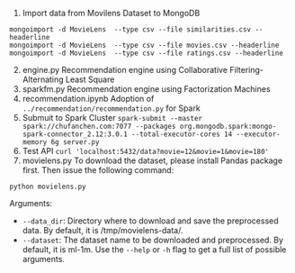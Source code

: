 1. Import data from Movilens Dataset to MongoDB
```
mongoimport -d MovieLens  --type csv --file similarities.csv --headerline
mongoimport -d MovieLens  --type csv --file movies.csv --headerline
mongoimport -d MovieLens  --type csv --file ratings.csv --headerline
```
2. engine.py
Recommendation engine using Collaborative Filtering-Alternating Least Square
3. sparkfm.py
Recommendation engine using Factorization Machines
4. recommendation.ipynb
Adoption of `../recommendation/recommendation.py` for Spark
5. Submuit to Spark Cluster
`spark-submit --master spark://chufanchen.com:7077 --packages org.mongodb.spark:mongo-spark-connector_2.12:3.0.1 --total-executor-cores 14 --executor-memory 6g server.py `
6. Test API
`curl 'localhost:5432/data?movie=12&movie=1&movie=180'`
7. movielens.py
To download the dataset, please install Pandas package first. Then issue the following command:
```
python movielens.py
```
Arguments:
- `--data_dir`: Directory where to download and save the preprocessed data. By default, it is /tmp/movielens-data/.
- `--dataset`: The dataset name to be downloaded and preprocessed. By default, it is ml-1m.
Use the `--help` or `-h` flag to get a full list of possible arguments.